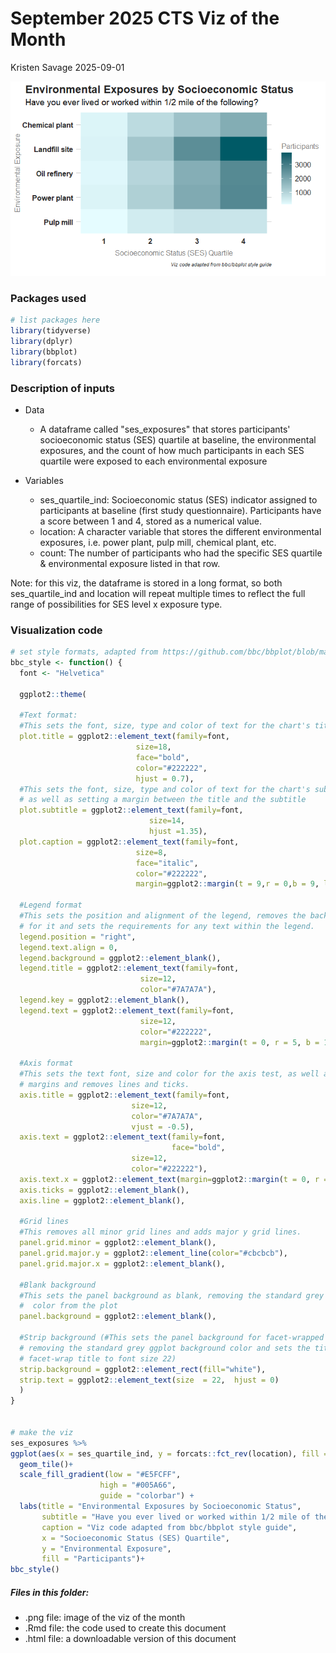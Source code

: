 # September 2025 CTS Viz of the Month
Kristen Savage
2025-09-01

![](baseline-exposures.png)

### Packages used

``` r
# list packages here
library(tidyverse)
library(dplyr)
library(bbplot)
library(forcats)
```

### Description of inputs

* Data
    + A dataframe called "ses_exposures" that stores participants' socioeconomic status (SES) quartile at baseline, the environmental exposures, and the count of how much participants in each SES quartile were exposed to each environmental exposure

* Variables
    + ses_quartile_ind: Socioeconomic status (SES) indicator assigned to participants at baseline (first study questionnaire). Participants have a score between 1 and 4, stored as a numerical value.
    + location: A character variable that stores the different environmental exposures, i.e. power plant, pulp mill, chemical plant, etc.
    + count: The number of participants who had the specific SES quartile & environmental exposure listed in that row. 

Note: for this viz, the dataframe is stored in a long format, so both ses_quartile_ind and location will repeat multiple times to reflect the full range of possibilities for SES level x exposure type.

### Visualization code

``` r
# set style formats, adapted from https://github.com/bbc/bbplot/blob/master/R/bbc_style.R
bbc_style <- function() {
  font <- "Helvetica"

  ggplot2::theme(

  #Text format:
  #This sets the font, size, type and color of text for the chart's title
  plot.title = ggplot2::element_text(family=font,
                            size=18,
                            face="bold",
                            color="#222222", 
                            hjust = 0.7),
  #This sets the font, size, type and color of text for the chart's subtitle, 
  # as well as setting a margin between the title and the subtitle
  plot.subtitle = ggplot2::element_text(family=font,
                               size=14,
                               hjust =1.35),
  plot.caption = ggplot2::element_text(family=font,
                            size=8,
                            face="italic",
                            color="#222222",
                            margin=ggplot2::margin(t = 9,r = 0,b = 9, l = 0)),

  #Legend format
  #This sets the position and alignment of the legend, removes the background, 
  # for it and sets the requirements for any text within the legend.
  legend.position = "right",
  legend.text.align = 0,
  legend.background = ggplot2::element_blank(),
  legend.title = ggplot2::element_text(family=font,
                             size=12,
                             color="#7A7A7A"),
  legend.key = ggplot2::element_blank(),
  legend.text = ggplot2::element_text(family=font,
                             size=12,
                             color="#222222",
                             margin=ggplot2::margin(t = 0, r = 5, b = 10, l = 5)),

  #Axis format
  #This sets the text font, size and color for the axis test, as well as setting the
  # margins and removes lines and ticks. 
  axis.title = ggplot2::element_text(family=font,
                           size=12,
                           color="#7A7A7A",
                           vjust = -0.5),
  axis.text = ggplot2::element_text(family=font,
                                    face="bold",
                           size=12,
                           color="#222222"),
  axis.text.x = ggplot2::element_text(margin=ggplot2::margin(t = 0, r = 0, b = 5, l = 0)),
  axis.ticks = ggplot2::element_blank(),
  axis.line = ggplot2::element_blank(),

  #Grid lines
  #This removes all minor grid lines and adds major y grid lines. 
  panel.grid.minor = ggplot2::element_blank(),
  panel.grid.major.y = ggplot2::element_line(color="#cbcbcb"),
  panel.grid.major.x = ggplot2::element_blank(),

  #Blank background
  #This sets the panel background as blank, removing the standard grey ggplot background 
  #  color from the plot
  panel.background = ggplot2::element_blank(),

  #Strip background (#This sets the panel background for facet-wrapped plots to white, 
  # removing the standard grey ggplot background color and sets the title size of the
  # facet-wrap title to font size 22)
  strip.background = ggplot2::element_rect(fill="white"),
  strip.text = ggplot2::element_text(size  = 22,  hjust = 0)
  )
}


# make the viz
ses_exposures %>% 
ggplot(aes(x = ses_quartile_ind, y = forcats::fct_rev(location), fill = count)) + 
  geom_tile()+
  scale_fill_gradient(low = "#E5FCFF",
                    high = "#005A66",
                    guide = "colorbar") + 
  labs(title = "Environmental Exposures by Socioeconomic Status",
       subtitle = "Have you ever lived or worked within 1/2 mile of the following?",
       caption = "Viz code adapted from bbc/bbplot style guide",
       x = "Socioeconomic Status (SES) Quartile",
       y = "Environmental Exposure",
       fill = "Participants")+
bbc_style()
```

##### Files in this folder:

- .png file: image of the viz of the month
- .Rmd file: the code used to create this document
- .html file: a downloadable version of this document
